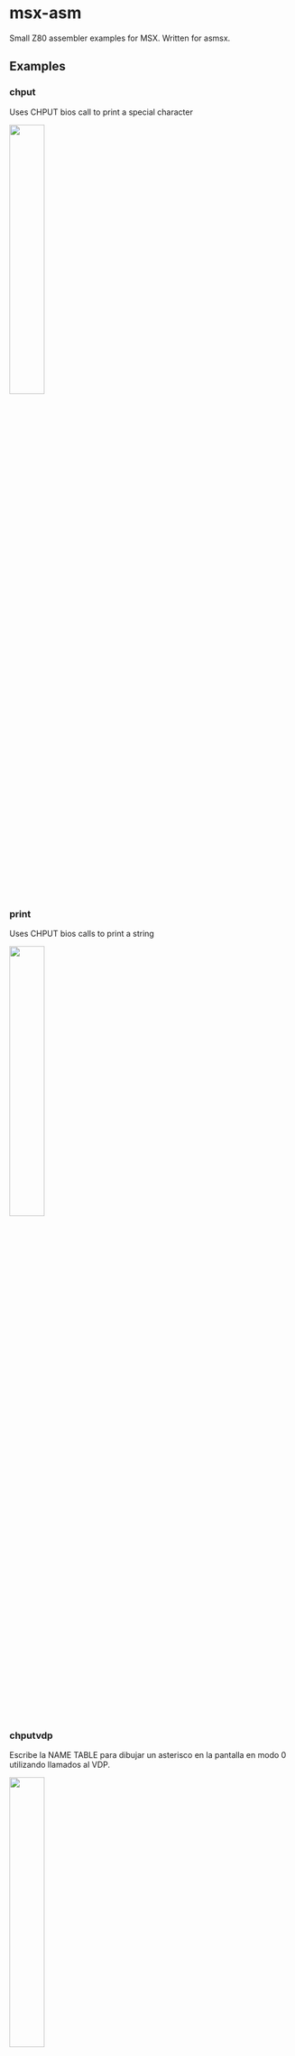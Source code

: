 # msx-asm
Small Z80 assembler examples for MSX. Written for asmsx.

## Examples

### chput

Uses CHPUT bios call to print a special character

<img src="https://github.com/rpelorosso/msx-asm/assets/6107574/373e8683-7e06-405a-80d1-8d7a5b1a6793" width="35%"/>

### print

Uses CHPUT bios calls to print a string

<img src="https://github.com/rpelorosso/msx-asm/assets/6107574/dab90761-a383-4cd9-996d-f63ed4893703" width="35%"/>

### chputvdp

Escribe la NAME TABLE para dibujar un asterisco en la pantalla en modo 0 utilizando llamados al VDP.

<img src="https://github.com/rpelorosso/msx-asm/assets/6107574/ee389d2d-ea29-430b-b672-04fcf3bbc2e7" width="35%"/>

### h_timi 

Hooks to VBlank interrupt

<img src="https://github.com/rpelorosso/msx-asm/assets/6107574/cab5ddf3-2934-430f-8b94-ef8d75bfbcfa" width="35%"/>

### dump_to_vram 

Writes an image stored in Ram to video ram. Doesn´t use OUTI.

<img src="https://github.com/rpelorosso/msx-asm/assets/6107574/545164c4-51f1-4454-aa29-4589d2a05a58" width="35%"/>

